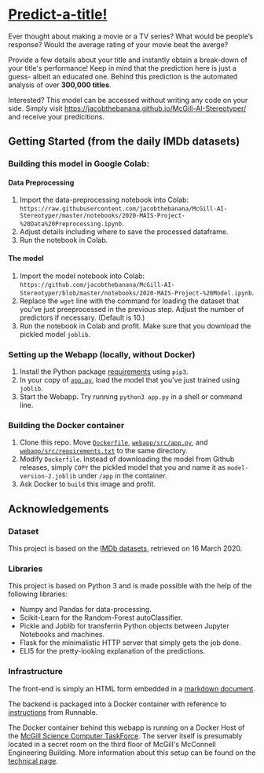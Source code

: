 # [Predict-a-title!](https://jacobthebanana.github.io/McGill-AI-Stereotyper/)
Ever thought about making a movie or a TV series? What would be people’s response? Would the average rating of your movie beat the averge?

Provide a few details about your title and instantly obtain a break-down of your title's performance! Keep in mind that the prediction here is just a guess- albeit an educated one. Behind this prediction is the automated analysis of over **300,000 titles**.

Interested? This model can be accessed without writing any code on your side. Simply visit https://jacobthebanana.github.io/McGill-AI-Stereotyper/ and receive your predicitions.  

## Getting Started (from the daily IMDb datasets)
### Building this model in Google Colab:
#### Data Preprocessing
1. Import the data-preprocessing notebook into Colab: `https://raw.githubusercontent.com/jacobthebanana/McGill-AI-Stereotyper/master/notebooks/2020-MAIS-Project-%20Data%20Preprocessing.ipynb`.
2. Adjust details including where to save the processed dataframe.
3. Run the notebook in Colab. 

#### The model
1. Import the model notebook into Colab: `https://github.com/jacobthebanana/McGill-AI-Stereotyper/blob/master/notebooks/2020-MAIS-Project-%20Model.ipynb`.
2. Replace the `wget` line with the command for loading the dataset that you've just preeprocessed in the previous step. Adjust the number of predictors if necessary. (Default is 10.)
3. Run the notebook in Colab and profit. Make sure that you download the pickled model `joblib`.

### Setting up the Webapp (locally, without Docker)
1. Install the Python package [requirements](https://github.com/jacobthebanana/McGill-AI-Stereotyper/blob/master/webapp/src/requirements.txt) using `pip3`.
2. In your copy of [`app.py`](https://github.com/jacobthebanana/McGill-AI-Stereotyper/blob/master/webapp/src/app.py), load the model that you've just trained using `joblib`.
3. Start the Webapp. Try running `python3 app.py` in a shell or command line.

### Building the Docker container
1. Clone this repo. Move [`Dockerfile`](https://raw.githubusercontent.com/jacobthebanana/McGill-AI-Stereotyper/master/Dockerfile), [`webapp/src/app.py`](https://raw.githubusercontent.com/jacobthebanana/McGill-AI-Stereotyper/master/webapp/src/app.py), and [`webapp/src/requirements.txt`](https://raw.githubusercontent.com/jacobthebanana/McGill-AI-Stereotyper/master/webapp/src/requirements.txt) to the same directory.
2. Modify `Dockerfile`. Instead of downloading the model from Github releases, simply `COPY` the pickled model that you and name it as `model-version-2.joblib` under `/app` in the container.
3. Ask Docker to `build` this image and profit.

## Acknowledgements
### Dataset
This project is based on the [IMDb datasets](https://www.imdb.com/interfaces/), retrieved on 16 March 2020.

### Libraries
This project is based on Python 3 and is made possible with the help of the following libraries:
- Numpy and Pandas for data-processing.
- Scikit-Learn for the Random-Forest autoClassifier.
- Pickle and Joblib for transferrin Python objects between Jupyter Notebooks and machines.
- Flask for the minimalistic HTTP server that simply gets the job done.
- ELI5 for the pretty-looking explanation of the predictions.

### Infrastructure
The front-end is simply an HTML form embedded in a [markdown document](https://github.com/jacobthebanana/McGill-AI-Stereotyper/blob/master/docs/index.md).

The backend is packaged into a Docker container with reference to [instructions](https://runnable.com/docker/python/dockerize-your-flask-application) from Runnable. 

The Docker container behind this webapp is running on a Docker Host of the [McGill Science Computer TaskForce](https://ctf.science.mcgill.ca/blurbs/hosting.html). The server itself is presumably located in a secret room on the third floor of McGill's McConnell Engineering Building. More information about this setup can be found on the [technical page](https://jacobthebanana.github.io/McGill-AI-Stereotyper/technical).
